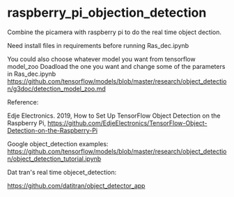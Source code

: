 # raspberry_pi_objection_detection
Combine the picamera with raspberry pi to do the real time object dection.

Need install files in requirements before running Ras_dec.ipynb

You could also choose whatever  model you want from tensorflow model_zoo
Doadload the one you want and change some of the parameters in Ras_dec.ipynb
https://github.com/tensorflow/models/blob/master/research/object_detection/g3doc/detection_model_zoo.md



Reference:

Edje Electronics. 2019, How to Set Up TensorFlow Object Detection on the Raspberry Pi, https://github.com/EdjeElectronics/TensorFlow-Object-Detection-on-the-Raspberry-Pi      

Google object_detection examples:
https://github.com/tensorflow/models/blob/master/research/object_detection/object_detection_tutorial.ipynb

Dat tran's real time objecet_detection:

https://github.com/datitran/object_detector_app

